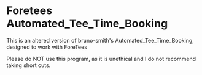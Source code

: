 # Foretees Automated_Tee_Time_Booking

This is an altered version of bruno-smith's Automated_Tee_Time_Booking, designed to work with ForeTees

Please do NOT use this program, as it is unethical and I do not recommend taking short cuts.

